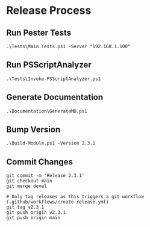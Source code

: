 # Release Process

## Run Pester Tests
```
.\Tests\Main.Tests.ps1 -Server "192.168.1.100"
```

## Run PSScriptAnalyzer
```
.\Tests\Invoke-PSScriptAnalyzer.ps1
```

## Generate Documentation
```
.\Documentation\GenerateMD.ps1
```

## Bump Version
```
.\Build-Module.ps1 -Version 2.3.1
```

## Commit Changes
```
git commit -m 'Release 2.3.1'
git checkout main
git merge devel

# Only tag releases as this triggers a git workflow (.github/workflows/create-release.yml)
git tag v2.3.1
git push origin v2.3.1
git push origin main
```